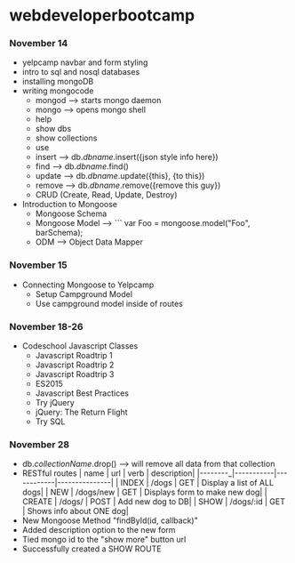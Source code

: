 # webdeveloperbootcamp

### November 14
+ yelpcamp navbar and form styling
+ intro to sql and nosql databases
+ installing mongoDB
+ writing mongocode
  + mongod --> starts mongo daemon
  + mongo --> opens mongo shell
  + help
  + show dbs
  + show collections
  + use
  + insert --> db.*dbname*.insert({json style info here})
  + find --> db.*dbname*.find()
  + update --> db.*dbname*.update({this}, {to this})
  + remove --> db.*dbname*.remove({remove this guy})
  + CRUD (Create, Read, Update, Destroy)
+ Introduction to Mongoose
  + Mongoose Schema
  + Mongoose Model --> ``` var Foo = mongoose.model("Foo", barSchema);
  + ODM --> Object Data Mapper

### November 15
+ Connecting Mongoose to Yelpcamp
  + Setup Campground Model
  + Use campground model inside of routes

### November 18-26
+ Codeschool Javascript Classes
  + Javascript Roadtrip 1
  + Javascript Roadtrip 2
  + Javascript Roadtrip 3
  + ES2015
  + Javascript Best Practices
  + Try jQuery
  + jQuery: The Return Flight
  + Try SQL

### November 28
+ db.*collectionName*.drop() --> will remove all data from that collection
+ RESTful routes
  |   name  |     url   |     verb   |    description|
  |--------_|-----------|------------|---------------|
  | INDEX  | /dogs     |  GET  |   Display a list of ALL dogs|
  | NEW    | /dogs/new |  GET  |   Displays form to make new dog|
  | CREATE | /dogs/    |  POST |   Add new dog to DB|
  | SHOW   | /dogs/:id |  GET  |   Shows info about ONE dog|
+ New Mongoose Method "findById(id, callback)"
+ Added description option to the new form
+ Tied mongo id to the "show more" button url
+ Successfully created a SHOW ROUTE
